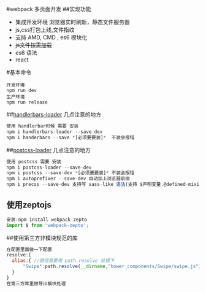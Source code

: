 #webpack 多页面开发
##实现功能
+ 集成开发环境 浏览器实时刷新，静态文件服务器
+ js,css打包上线,文件指纹
+ 支持 AMD, CMD , es6 模块化
+ ~~js文件按需加载~~
+ es6 语法
+ react

#基本命令

```
开发环境
npm run dev
生产环境
npm run release
```
##[handlerbars-loader](https://github.com/altano/handlebars-loader) 几点注意的地方
```javascript
使用 handlerbar时候 需要 安装
npm i handlerbars-loader --save-dev
npm i handerbars --save *[必须要要装]*  不装会报错
```
##[postcss-loader](https://github.com/postcss/postcss-loader) 几点注意的地方
```javascript
使用 postcss 需要 安装
npm i postcss-loader --save-dev
npm i postcss --save-dev *[必须要要装]* 不装会报错
npm i autoprefixer --save-dev 自动加上浏览器前缀
npm i precss --save-dev 支持写 sass-like 语法(支持 $声明变量,@defined-mixin,@defined-extend )
```

## 使用zeptojs
```javascript
安装:npm install webpack-zepto
import $ from 'webpack-zepto';
```
##使用第三方非模块规范的库
```javascript
在配置里面做一下配置
resolve:{
  alias:{ //路径需要用 path.resolve 处理下
      "Swipe":path.resolve(__dirname,"bower_components/Swipe/swipe.js")
  }
}
在第三方库里做导出模块处理
```
